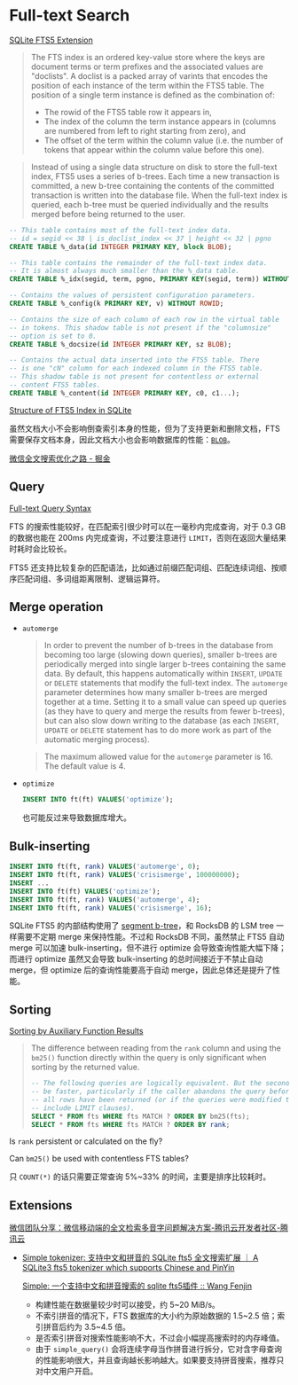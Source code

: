 # Full-text Search
[SQLite FTS5 Extension](https://www.sqlite.org/fts5.html)

> The FTS index is an ordered key-value store where the keys are document terms or term prefixes and the associated values are "doclists". A doclist is a packed array of varints that encodes the position of each instance of the term within the FTS5 table. The position of a single term instance is defined as the combination of:
> - The rowid of the FTS5 table row it appears in,
> - The index of the column the term instance appears in (columns are numbered from left to right starting from zero), and
> - The offset of the term within the column value (i.e. the number of tokens that appear within the column value before this one).

> Instead of using a single data structure on disk to store the full-text index, FTS5 uses a series of b-trees. Each time a new transaction is committed, a new b-tree containing the contents of the committed transaction is written into the database file. When the full-text index is queried, each b-tree must be queried individually and the results merged before being returned to the user.

```sql
-- This table contains most of the full-text index data.
-- id = segid << 38 | is_doclist_index << 37 | height << 32 | pgno
CREATE TABLE %_data(id INTEGER PRIMARY KEY, block BLOB);

-- This table contains the remainder of the full-text index data. 
-- It is almost always much smaller than the %_data table. 
CREATE TABLE %_idx(segid, term, pgno, PRIMARY KEY(segid, term)) WITHOUT ROWID;

-- Contains the values of persistent configuration parameters.
CREATE TABLE %_config(k PRIMARY KEY, v) WITHOUT ROWID;

-- Contains the size of each column of each row in the virtual table
-- in tokens. This shadow table is not present if the "columnsize"
-- option is set to 0.
CREATE TABLE %_docsize(id INTEGER PRIMARY KEY, sz BLOB);

-- Contains the actual data inserted into the FTS5 table. There
-- is one "cN" column for each indexed column in the FTS5 table.
-- This shadow table is not present for contentless or external 
-- content FTS5 tables. 
CREATE TABLE %_content(id INTEGER PRIMARY KEY, c0, c1...);
```

[Structure of FTS5 Index in SQLite](https://darksi.de/13.sqlite-fts5-structure/)

虽然文档大小不会影响倒查索引本身的性能，但为了支持更新和删除文档，FTS 需要保存文档本身，因此文档大小也会影响数据库的性能：[`BLOB`](../Types.md#blob)。

[微信全文搜索优化之路 - 掘金](https://juejin.cn/post/6844903504419504135)

## Query
[Full-text Query Syntax](https://www.sqlite.org/fts5.html#full_text_query_syntax)

FTS 的搜索性能较好，在匹配索引很少时可以在一毫秒内完成查询，对于 0.3 GB 的数据也能在 200ms 内完成查询，不过要注意进行 `LIMIT`，否则在返回大量结果时耗时会比较长。

FTS5 还支持比较复杂的匹配语法，比如通过前缀匹配词组、匹配连续词组、按顺序匹配词组、多词组距离限制、逻辑运算符。

## Merge operation
- `automerge`

  > In order to prevent the number of b-trees in the database from becoming too large (slowing down queries), smaller b-trees are periodically merged into single larger b-trees containing the same data. By default, this happens automatically within `INSERT`, `UPDATE` or `DELETE` statements that modify the full-text index. The `automerge` parameter determines how many smaller b-trees are merged together at a time. Setting it to a small value can speed up queries (as they have to query and merge the results from fewer b-trees), but can also slow down writing to the database (as each `INSERT`, `UPDATE` or `DELETE` statement has to do more work as part of the automatic merging process).

  > The maximum allowed value for the `automerge` parameter is 16. The default value is 4.

- `optimize`

  ```sql
  INSERT INTO ft(ft) VALUES('optimize');
  ```
  也可能反过来导致数据库增大。

## Bulk-inserting
```sql
INSERT INTO ft(ft, rank) VALUES('automerge', 0);
INSERT INTO ft(ft, rank) VALUES('crisismerge', 100000000);
INSERT ...
INSERT INTO ft(ft) VALUES('optimize');
INSERT INTO ft(ft, rank) VALUES('automerge', 4);
INSERT INTO ft(ft, rank) VALUES('crisismerge', 16);
```
SQLite FTS5 的内部结构使用了 [segment b-tree](https://www.sqlite.org/fts5.html#segment_b_tree_format)，和 RocksDB 的 LSM tree 一样需要不定期 merge 来保持性能。不过和 RocksDB 不同，虽然禁止 FTS5 自动 merge 可以加速 bulk-inserting，但不进行 optimize 会导致查询性能大幅下降；而进行 optimize 虽然又会导致 bulk-inserting 的总时间接近于不禁止自动 merge，但 optimize 后的查询性能要高于自动 merge，因此总体还是提升了性能。

## Sorting
[Sorting by Auxiliary Function Results](https://www.sqlite.org/fts5.html#sorting_by_auxiliary_function_results)

> The difference between reading from the `rank` column and using the `bm25()` function directly within the query is only significant when sorting by the returned value.
> ```sql
> -- The following queries are logically equivalent. But the second may
> -- be faster, particularly if the caller abandons the query before
> -- all rows have been returned (or if the queries were modified to 
> -- include LIMIT clauses).
> SELECT * FROM fts WHERE fts MATCH ? ORDER BY bm25(fts);
> SELECT * FROM fts WHERE fts MATCH ? ORDER BY rank;
> ```

Is `rank` persistent or calculated on the fly?

Can `bm25()` be used with contentless FTS tables?

只 `COUNT(*)` 的话只需要正常查询 5%~33% 的时间，主要是排序比较耗时。

## Extensions
[微信团队分享：微信移动端的全文检索多音字问题解决方案-腾讯云开发者社区-腾讯云](https://cloud.tencent.com/developer/article/1198371)
- [Simple tokenizer: 支持中文和拼音的 SQLite fts5 全文搜索扩展 ｜ A SQLite3 fts5 tokenizer which supports Chinese and PinYin](https://github.com/wangfenjin/simple)

  [Simple: 一个支持中文和拼音搜索的 sqlite fts5插件 :: Wang Fenjin](https://www.wangfenjin.com/posts/simple-tokenizer/)

  - 构建性能在数据量较少时可以接受，约 5~20 MiB/s。
  - 不索引拼音的情况下，FTS 数据库的大小约为原始数据的 1.5~2.5 倍；索引拼音后约为 3.5~4.5 倍。
  - 是否索引拼音对搜索性能影响不大，不过会小幅提高搜索时的内存峰值。
  - 由于 `simple_query()` 会将连续字母当作拼音进行拆分，它对含字母查询的性能影响很大，并且查询越长影响越大。如果要支持拼音搜索，推荐只对中文用户开启。